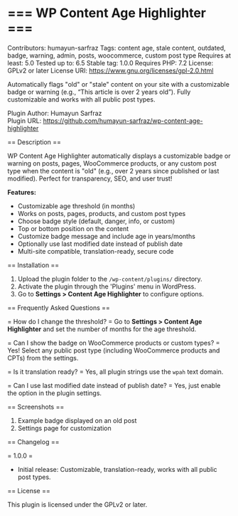 # === WP Content Age Highlighter ===
Contributors: humayun-sarfraz
Tags: content age, stale content, outdated, badge, warning, admin, posts, woocommerce, custom post type
Requires at least: 5.0
Tested up to: 6.5
Stable tag: 1.0.0
Requires PHP: 7.2
License: GPLv2 or later
License URI: https://www.gnu.org/licenses/gpl-2.0.html

Automatically flags "old" or "stale" content on your site with a customizable badge or warning (e.g., “This article is over 2 years old”). Fully customizable and works with all public post types.

Plugin Author: Humayun Sarfraz  
Plugin URL: https://github.com/humayun-sarfraz/wp-content-age-highlighter

== Description ==

WP Content Age Highlighter automatically displays a customizable badge or warning on posts, pages, WooCommerce products, or any custom post type when the content is "old" (e.g., over 2 years since published or last modified). Perfect for transparency, SEO, and user trust!

**Features:**
- Customizable age threshold (in months)
- Works on posts, pages, products, and custom post types
- Choose badge style (default, danger, info, or custom)
- Top or bottom position on the content
- Customize badge message and include age in years/months
- Optionally use last modified date instead of publish date
- Multi-site compatible, translation-ready, secure code

== Installation ==

1. Upload the plugin folder to the `/wp-content/plugins/` directory.
2. Activate the plugin through the 'Plugins' menu in WordPress.
3. Go to **Settings > Content Age Highlighter** to configure options.

== Frequently Asked Questions ==

= How do I change the threshold? =
Go to **Settings > Content Age Highlighter** and set the number of months for the age threshold.

= Can I show the badge on WooCommerce products or custom types? =
Yes! Select any public post type (including WooCommerce products and CPTs) from the settings.

= Is it translation ready? =
Yes, all plugin strings use the `wpah` text domain.

= Can I use last modified date instead of publish date? =
Yes, just enable the option in the plugin settings.

== Screenshots ==

1. Example badge displayed on an old post
2. Settings page for customization

== Changelog ==

= 1.0.0 =
* Initial release: Customizable, translation-ready, works with all public post types.

== License ==

This plugin is licensed under the GPLv2 or later.
